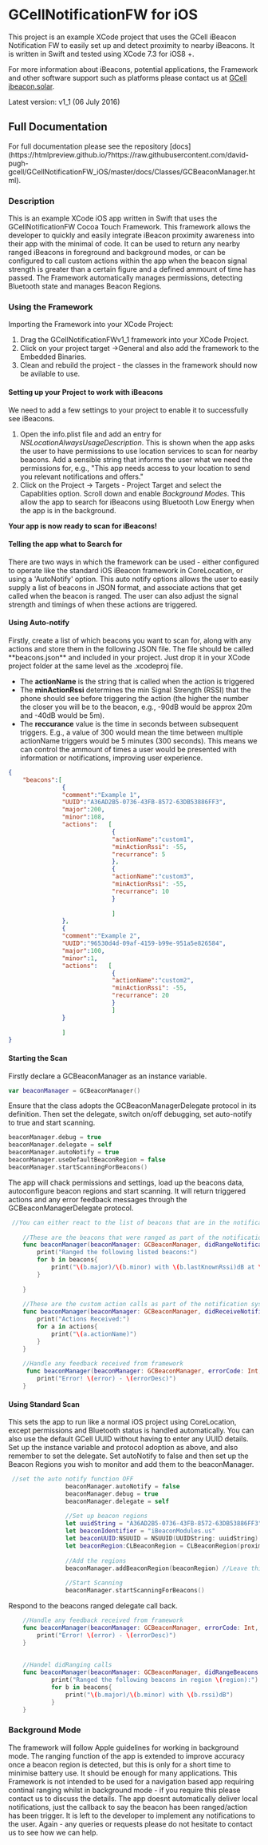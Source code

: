 # GCellNotificationFW for iOS
This project is an example XCode project that uses the GCell iBeacon Notification FW to easily set up and detect proximity to nearby iBeacons. It is written in Swift and tested using XCode 7.3 for iOS8 +.

For more information about iBeacons, potential applications, the Framework and other software support such as platforms please contact us at [GCell ibeacon.solar](http://www.ibeacon.solar).

Latest version: v1_1 (06 July 2016)

<h2>Full Documentation</h2>
For full documentation please see the repository [docs](https://htmlpreview.github.io/?https://raw.githubusercontent.com/david-pugh-gcell/GCellNotificationFW_iOS/master/docs/Classes/GCBeaconManager.html).

<h3>Description</h3>

This is an example XCode iOS app written in Swift that uses the GCellNotificationFW Cocoa Touch Framework. This framework allows the developer to quickly and easily integrate iBeacon proximity awareness into their app with the minimal of code. It can be used to return any nearby ranged iBeacons in foreground and background modes, or can be configured to call custom actions within the app when the beacon signal strength is greater than a certain figure and a defined ammount of time has passed. The Framework automatically manages permissions, detecting Bluetooth state and manages Beacon Regions. 

<h3>Using the Framework</h3>

Importing the Framework into your XCode Project:

1. Drag the GCellNotificationFWv1_1 framework into your XCode Project.
2. Click on your project target ->General and also add the framework to the Embedded Binaries.
3. Clean and rebuild the project - the classes in the framework should now be avilable to use.

<h4>Setting up your Project to work with iBeacons</h4>
We need to add a few settings to your project to enable it to successfully see iBeacons. 

1. Open the info.plist file and add an entry for <i>NSLocationAlwaysUsageDescription</i>. This is shown when the app asks the user to have permissions to use location services to scan for nearby beacons. Add a sensible string that informs the user what we need the permissions for, e.g., "This app needs access to your location to send you relevant notifications and offers."
2. Click on the Project -> Targets - Project Target and select the Capablities option. Scroll down and enable <i>Background Modes</i>. This allow the app to search for iBeacons using Bluetooth Low Energy when the app is in the background. 

**Your app is now ready to scan for iBeacons!** 

<h4>Telling the app what to Search for</h4>
There are two ways in which the framework can be used - either configured to operate like the standard iOS iBeacon framework in CoreLocation, or using a 'AutoNotify' option. This auto notify options allows the user to easily supply a list of beacons in JSON format, and associate actions that get called when the beacon is ranged. The user can also adjust the signal strength and timings of when these actions are triggered.

<h4>Using Auto-notify</h4>
Firstly, create a list of which beacons you want to scan for, along with any actions and store them in the following JSON file. The file should be called **beacons.json** and included in your project. Just drop it in your XCode project folder at the same level as the .xcodeproj file.

* The **actionName** is the string that is called when the action is triggered
* The **minActionRssi** determines the min Signal Strength (RSSI) that the phone should see before triggering the action (the higher the number the closer you will be to the beacon, e.g., -90dB would be approx 20m and -40dB would be 5m). 
* The **reccurance** value is the time in seconds between subsequent triggers. E.g., a value of 300 would mean the time between multiple actionName triggers would be 5 minutes (300 seconds). This means we can control the ammount of times a user would be presented with information or notifications, improving user experience. 

```json
{
    "beacons":[
               {
               "comment":"Example 1",
               "UUID":"A36AD2B5-0736-43FB-8572-63DB53886FF3",
               "major":200,
               "minor":108,
               "actions":   [
                             {
                             "actionName":"custom1",
                             "minActionRssi": -55,
                             "recurrance": 5
                             },
                             {
                             "actionName":"custom3",
                             "minActionRssi": -55,
                             "recurrance": 10
                             }
                             
                             ]
               },
               {
               "comment":"Example 2",
               "UUID":"96530d4d-09af-4159-b99e-951a5e826584",
               "major":100,
               "minor":1,
               "actions":   [
                             {
                             "actionName":"custom2",
                             "minActionRssi": -55,
                             "recurrance": 20
                             }
                             ]
               }
               
               ]
}
```

<h4>Starting the Scan</h4>
Firstly declare a GCBeaconManager as an instance variable.

```Swift
var beaconManager = GCBeaconManager()
```

Ensure that the class adopts the GCBeaconManagerDelegate protocol in its definition. Then set the delegate, switch on/off debugging, set auto-notify to true and start scanning. 

```Swift
beaconManager.debug = true
beaconManager.delegate = self
beaconManager.autoNotify = true
beaconManager.useDefaultBeaconRegion = false
beaconManager.startScanningForBeacons()
```

The app will chack permissions and settings, load up the beacons data, autoconfigure beacon regions and start scanning. It will return triggered actions and any error feedback messages through the GCBeaconManagerDelegate protocol.

```Swift
 //You can either react to the list of beacons that are in the notification list and in range, or just the list of actions associated with those beacons
    
    //These are the beacons that were ranged as part of the notification system
    func beaconManager(beaconManager: GCBeaconManager, didRangeNotificationBeacons beacons: [GCBeacon]){
        print("Ranged the following listed beacons:")
        for b in beacons{
            print("\(b.major)/\(b.minor) with \(b.lastKnownRssi)dB at \(b.lastSeen)")
        }
        
    }
    
    //These are the custom action calls as part of the notification system
    func beaconManager(beaconManager: GCBeaconManager, didReceiveNotificationActions actions: Set<GCBeaconAction>) {
        print("Actions Received:")
        for a in actions{
            print("\(a.actionName)")
        }
    }
    
    //Handle any feedback received from framework
     func beaconManager(beaconManager: GCBeaconManager, errorCode: Int, with errorMessage: String) {
        print("Error! \(error) - \(errorDesc)")
    }

```

<h4>Using Standard Scan</h4>
This sets the app to run like a normal iOS project using CoreLocation, except permissions and Bluetooth status is handled automatically. You can also use the default GCell UUID without having to enter any UUID details. Set up the instance variable and protocol adoption as above, and also remember to set the delegate. Set autoNotify to false and then set up the Beacon Regions you wish to monitor and add them to the beaconManager. 

```Swift
 //set the auto notify function OFF
                beaconManager.autoNotify = false
                beaconManager.debug = true
                beaconManager.delegate = self
                
                //Set up beacon regions
                let uuidString = "A36AD2B5-0736-43FB-8572-63DB53886FF3"
                let beaconIdentifier = "iBeaconModules.us"
                let beaconUUID:NSUUID = NSUUID(UUIDString: uuidString)!
                let beaconRegion:CLBeaconRegion = CLBeaconRegion(proximityUUID: beaconUUID, identifier: beaconIdentifier)
 
                //Add the regions
                beaconManager.addBeaconRegion(beaconRegion) //Leave this out to use the default GCell UUID as the beacon region
                
                //Start Scanning
                beaconManager.startScanningForBeacons()
```

Respond to the beacons ranged delegate call back. 

```Swift
    //Handle any feedback received from framework
    func beaconManager(beaconManager: GCBeaconManager, errorCode: Int, with errorMessage: String) {
        print("Error! \(error) - \(errorDesc)")
    }
    
    
    //Handel didRanging calls
    func beaconManager(beaconManager: GCBeaconManager, didRangeBeacons beacons: [CLBeacon], inRegion region: CLBeaconRegion) {
            print("Ranged the following beacons in region \(region):")
            for b in beacons{
                print("\(b.major)/\(b.minor) with \(b.rssi)dB")
            }
    }

```

<h3>Background Mode</h3>
The framework will follow Apple guidelines for working in background mode. The ranging function of the app is extended to improve accuracy once a beacon region is detected, but this is only for a short time to minimise battery use. It should be enough for many applications. This Framework is not intended to be used for a navigation based app requiring continal ranging whilst in background mode - if you require this please contact us to discuss the details. The app doesnt automatically deliver local notifications, just the callback to say the beacon has been ranged/action has been trigger. It is left to the developer to implement any notifications to the user. Again - any queries or requests please do not hesitate to contact us to see how we can help.
